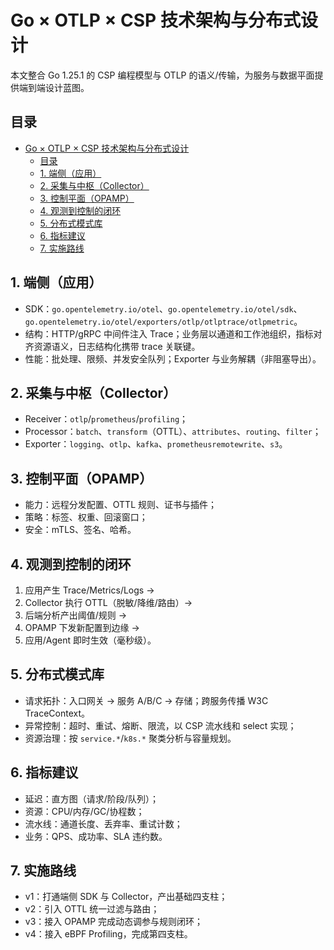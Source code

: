 # Go × OTLP × CSP 技术架构与分布式设计

本文整合 Go 1.25.1 的 CSP 编程模型与 OTLP 的语义/传输，为服务与数据平面提供端到端设计蓝图。

## 目录

- [Go × OTLP × CSP 技术架构与分布式设计](#go--otlp--csp-技术架构与分布式设计)
  - [目录](#目录)
  - [1. 端侧（应用）](#1-端侧应用)
  - [2. 采集与中枢（Collector）](#2-采集与中枢collector)
  - [3. 控制平面（OPAMP）](#3-控制平面opamp)
  - [4. 观测到控制的闭环](#4-观测到控制的闭环)
  - [5. 分布式模式库](#5-分布式模式库)
  - [6. 指标建议](#6-指标建议)
  - [7. 实施路线](#7-实施路线)

## 1. 端侧（应用）

- SDK：`go.opentelemetry.io/otel`、`go.opentelemetry.io/otel/sdk`、`go.opentelemetry.io/otel/exporters/otlp/otlptrace/otlpmetric`。
- 结构：HTTP/gRPC 中间件注入 Trace；业务层以通道和工作池组织，指标对齐资源语义，日志结构化携带 trace 关联键。
- 性能：批处理、限频、并发安全队列；Exporter 与业务解耦（非阻塞导出）。

## 2. 采集与中枢（Collector）

- Receiver：`otlp`/`prometheus`/`profiling`；
- Processor：`batch`、`transform`（OTTL）、`attributes`、`routing`、`filter`；
- Exporter：`logging`、`otlp`、`kafka`、`prometheusremotewrite`、`s3`。

## 3. 控制平面（OPAMP）

- 能力：远程分发配置、OTTL 规则、证书与插件；
- 策略：标签、权重、回滚窗口；
- 安全：mTLS、签名、哈希。

## 4. 观测到控制的闭环

1) 应用产生 Trace/Metrics/Logs →
2) Collector 执行 OTTL（脱敏/降维/路由）→
3) 后端分析产出阈值/规则 →
4) OPAMP 下发新配置到边缘 →
5) 应用/Agent 即时生效（毫秒级）。

## 5. 分布式模式库

- 请求拓扑：入口网关 → 服务 A/B/C → 存储；跨服务传播 W3C TraceContext。
- 异常控制：超时、重试、熔断、限流，以 CSP 流水线和 select 实现；
- 资源治理：按 `service.*`/`k8s.*` 聚类分析与容量规划。

## 6. 指标建议

- 延迟：直方图（请求/阶段/队列）；
- 资源：CPU/内存/GC/协程数；
- 流水线：通道长度、丢弃率、重试计数；
- 业务：QPS、成功率、SLA 违约数。

## 7. 实施路线

- v1：打通端侧 SDK 与 Collector，产出基础四支柱；
- v2：引入 OTTL 统一过滤与路由；
- v3：接入 OPAMP 完成动态调参与规则闭环；
- v4：接入 eBPF Profiling，完成第四支柱。
